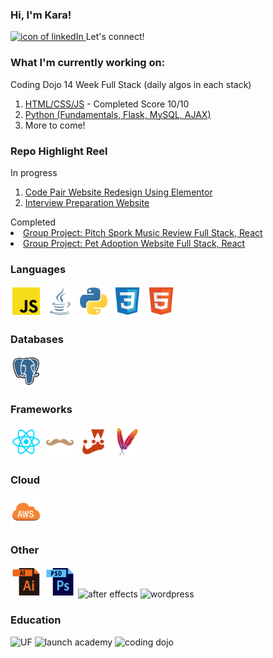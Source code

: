 ### Hi, I'm Kara!
<!-- links to pages -->
<span>
<a href="https://www.linkedin.com/in/karalynnpartain/">
  <img src="https://image.flaticon.com/icons/png/512/174/174857.png" alt="icon of linkedIn" width="20px" />
</a>
 Let's connect!
</span>

### What I'm currently working on:
  Coding Dojo 14 Week Full Stack (daily algos in each stack)
  1. <a href="https://github.com/kpartain/working">HTML/CSS/JS</a> - Completed Score 10/10
  2. <a href="https://github.com/kpartain/python">Python (Fundamentals, Flask, MySQL, AJAX)</a>
  3. More to come!


<!-- repo highlights bullet points -->
### Repo Highlight Reel 
In progress
<ol>
  <li><a href="https://github.com/keyes9056/BjornRepo">Code Pair Website Redesign Using Elementor</a></li>
  <li><a href="https://github.com/ikrisa10/interview-questions-with-count-down">Interview Preparation Website</a></li>
</ol>
Completed
</ol>
  <li><a href="https://github.com/ikrisa10/group-project-pitch-spork">Group Project: Pitch Spork Music Review Full Stack, React</a></li>
  <li><a href="https://github.com/kpartain/cc-adopt-a-pet">Group Project: Pet Adoption Website Full Stack, React</a></li>
</ol>

<!-- languages/tools I use images in a row-->
### Languages
<span>
  <!-- Javascript -->
  <img src="https://github.com/vscode-icons/vscode-icons/raw/master/icons/file_type_js_official.svg" alt="Javascript" width="50px" />
  <!-- Java -->
  <img src="https://github.com/vscode-icons/vscode-icons/raw/master/icons/file_type_java.svg" alt="Java" width="50px" />
  <!-- Python -->
  <img src="https://github.com/vscode-icons/vscode-icons/raw/master/icons/file_type_python.svg" alt="Python" width="50px" />
  <!-- css -->
  <img src="https://github.com/vscode-icons/vscode-icons/raw/master/icons/file_type_css.svg" alt="CSS" width="50px" />
  <!-- html -->
  <img src="https://github.com/vscode-icons/vscode-icons/raw/master/icons/file_type_html.svg" alt="HTML" width="50px" />
</span>

### Databases
<span>
<!--   postgreSQL -->
  <img src="https://github.com/vscode-icons/vscode-icons/raw/master/icons/file_type_pgsql.svg" alt="pgsql" width="50px" />
</span>  

### Frameworks
<span>
  <!--   REACT -->
  <img src="https://github.com/vscode-icons/vscode-icons/raw/master/icons/file_type_reactjs.svg" alt="react js" width="50px" />
  <!-- Handlebars -->
  <img src="https://github.com/vscode-icons/vscode-icons/raw/master/icons/file_type_handlebars.svg" alt="handlebars" width="50px" />
<!--   jest -->
  <img src="https://github.com/vscode-icons/vscode-icons/raw/master/icons/file_type_jest.svg" alt="jest" width="50px" />
  <!-- maven -->
  <img src="https://github.com/vscode-icons/vscode-icons/raw/master/icons/file_type_maven.svg" alt="maven" width="50px" />
</span> 

### Cloud 
<span>
<!--   AWS  -->
  <img src="https://github.com/vscode-icons/vscode-icons/raw/master/icons/file_type_aws.svg" alt="AWS" width="50px" />
  </span>
  
### Other
<span>
  <!--  illustrator -->
  <img src="https://github.com/vscode-icons/vscode-icons/raw/master/icons/file_type_ai2.svg" alt="illustrator" width="50px" />
  <!-- Photoshop -->
  <img src="https://github.com/vscode-icons/vscode-icons/raw/master/icons/file_type_photoshop2.svg" alt="photoshop" width="50px" />
<!--   after effects -->
  <img src="https://upload.wikimedia.org/wikipedia/commons/thumb/c/cb/Adobe_After_Effects_CC_icon.svg/512px-Adobe_After_Effects_CC_icon.svg.png" alt="after effects" width="50px" />
  <!-- wordpress -->
  <img src="https://upload.wikimedia.org/wikipedia/commons/thumb/0/09/Wordpress-Logo.svg/512px-Wordpress-Logo.svg.png" alt="wordpress" width="50px" />
</span>  

### Education
<span>
  <img src="https://upload.wikimedia.org/wikipedia/commons/thumb/8/8e/University_of_Florida_logo.svg/264px-University_of_Florida_logo.svg.png" alt="UF" height="40px" />
  <img src="https://launchacademy.com/wp-content/uploads/2019/02/logo.png" alt="launch academy" height="40px" />
  <img src="https://upload.wikimedia.org/wikipedia/commons/4/41/Coding_Dojo.png" alt="coding dojo" height="50px" />
</span>

